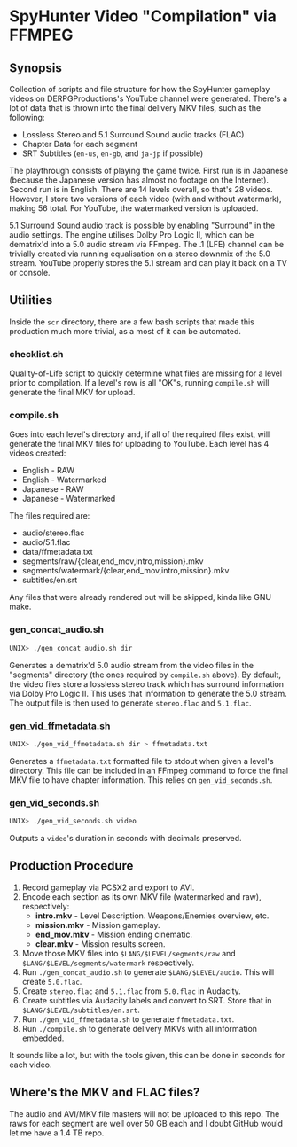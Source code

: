 # SpyHunter Video "Compilation" via FFMPEG

## Synopsis
Collection of scripts and file structure for how the SpyHunter gameplay videos
on DERPGProductions's YouTube channel were generated. There's a lot of data
that is thrown into the final delivery MKV files, such as the following:

* Lossless Stereo and 5.1 Surround Sound audio tracks (FLAC)
* Chapter Data for each segment
* SRT Subtitles (`en-us`, `en-gb`, and `ja-jp` if possible)

The playthrough consists of playing the game twice. First run is in Japanese
(because the Japanese version has almost no footage on the Internet). Second
run is in English. There are 14 levels overall, so that's 28 videos. However, I
store two versions of each video (with and without watermark), making 56 total.
For YouTube, the watermarked version is uploaded.

5.1 Surround Sound audio track is possible by enabling "Surround" in the audio
settings. The engine utilises Dolby Pro Logic II, which can be dematrix'd into
a 5.0 audio stream via FFmpeg. The .1 (LFE) channel can be trivially created
via running equalisation on a stereo downmix of the 5.0 stream. YouTube
properly stores the 5.1 stream and can play it back on a TV or console.

## Utilities
Inside the `scr` directory, there are a few bash scripts that made this
production much more trivial, as a most of it can be automated.

### checklist.sh
Quality-of-Life script to quickly determine what files are missing for a level
prior to compilation. If a level's row is all "OK"s, running `compile.sh` will
generate the final MKV for upload.

### compile.sh
Goes into each level's directory and, if all of the required files exist, will
generate the final MKV files for uploading to YouTube. Each level has 4 videos
created:

* English - RAW
* English - Watermarked
* Japanese - RAW
* Japanese - Watermarked

The files required are:

* audio/stereo.flac
* audio/5.1.flac
* data/ffmetadata.txt
* segments/raw/{clear,end\_mov,intro,mission}.mkv
* segments/watermark/{clear,end\_mov,intro,mission}.mkv
* subtitles/en.srt

Any files that were already rendered out will be skipped, kinda like GNU make.

### gen\_concat\_audio.sh
```bash
UNIX> ./gen_concat_audio.sh dir
```
Generates a dematrix'd 5.0 audio stream from the video files in the "segments"
directory (the ones required by `compile.sh` above). By default, the video
files store a lossless stereo track which has surround information via Dolby
Pro Logic II. This uses that information to generate the 5.0 stream. The output
file is then used to generate `stereo.flac` and `5.1.flac`.

### gen\_vid\_ffmetadata.sh
```bash
UNIX> ./gen_vid_ffmetadata.sh dir > ffmetadata.txt
```
Generates a `ffmetadata.txt` formatted file to stdout when given a level's
directory. This file can be included in an FFmpeg command to force the final
MKV file to have chapter information. This relies on `gen_vid_seconds.sh`.

### gen\_vid\_seconds.sh
```bash
UNIX> ./gen_vid_seconds.sh video
```
Outputs a `video`'s duration in seconds with decimals preserved.

## Production Procedure
1. Record gameplay via PCSX2 and export to AVI.
2. Encode each section as its own MKV file (watermarked and raw), respectively:
   * **intro.mkv** - Level Description. Weapons/Enemies overview, etc.
   * **mission.mkv** - Mission gameplay.
   * **end\_mov.mkv** - Mission ending cinematic.
   * **clear.mkv** - Mission results screen.
3. Move those MKV files into `$LANG/$LEVEL/segments/raw` and
   `$LANG/$LEVEL/segments/watermark` respectively.
4. Run `./gen_concat_audio.sh` to generate `$LANG/$LEVEL/audio`. This will
   create `5.0.flac`.
5. Create `stereo.flac` and `5.1.flac` from `5.0.flac` in Audacity.
6. Create subtitles via Audacity labels and convert to SRT. Store that in
   `$LANG/$LEVEL/subtitles/en.srt`.
7. Run `./gen_vid_ffmetadata.sh` to generate `ffmetadata.txt`.
8. Run `./compile.sh` to generate delivery MKVs with all information embedded.

It sounds like a lot, but with the tools given, this can be done in seconds for
each video.

## Where's the MKV and FLAC files?
The audio and AVI/MKV file masters will not be uploaded to this repo. The raws
for each segment are well over 50 GB each and I doubt GitHub would let me have
a 1.4 TB repo.
